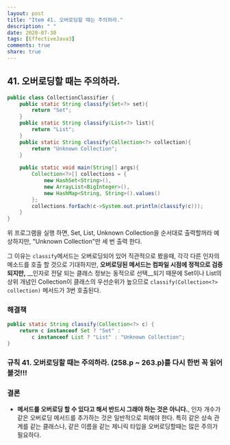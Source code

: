 ```yaml
---
layout: post
title: "Item 41. 오버로딩할 때는 주의하라."
description: " "
date: 2020-07-30
tags: [EffectiveJava3]
comments: true
share: true
---
```


## 41. 오버로딩할 때는 주의하라.

```java
public class CollectionClassifier {
    public static String classify(Set<?> set){
        return "Set";
    }
    public static String classify(List<?> list){
        return "List";
    }
    public static String classify(Collection<?> collection){
        return "Unknown Collection";
    }
    
    public static void main(String[] args){
        Collection<?>[] collections = {
            new HashSet<String>(),
            new ArrayList<BigInteger>(),
            new HashMap<String, String>().values()
        };
        collections.forEach(c->System.out.println(classify(c)));   
    }
}
```

위 프로그램을 실행 하면, Set, List, Unknown Collection을 순서대로 출력할꺼라 예상하지만,
"Unknown Collection"만 세 번 출력 한다.

그 이유는 ```classify```메서드는 오버로딩되어 있어 직관적으로 봤을때, 
각각 다른 인자의 메소드를 호출 할 것으로 기대하지만, 
__오버로딩된 메서드는 컴파일 시점에 정적으로 검증되지만,__ 
__인자로 전달 되는 클래스 정보는 동적으로 선택__되기 때문에 
Set이나 List의 상위 개념인 Collection이 클래스의 우선순위가 높으므로 
```classify(Collection<?> collection)``` 메서드가 3번 호출된다.


### 해결책
```java
public static String classify(Collection<?> c) {
    return c instanceof Set ? "Set" :
        c instanceof List ? "List" : "Unknown Collection";
}
```

### 규칙 41. 오버로딩할 때는 주의하라. (258.p ~ 263.p)를 다시 한번 꼭 읽어 볼것!!!


### 결론
- __메서드를 오버로딩 할 수 있다고 해서 반드시 그래야 하는 것은 아니다.__, 인자 개수가 같은 오버로딩 메서드를 추가하는 것은 일반적으로 피해야 한다.
  특히 같은 상속 관계를 같는 클래스나, 같은 이름을 같는 제니릭 타입을 오버로딩할때는 많은 주의가 필요하다.
   
